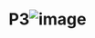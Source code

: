# P3![image](https://github.com/Prachi01a/P3/assets/145960224/3cc89495-36e4-4755-8f41-5761cae86d64)
